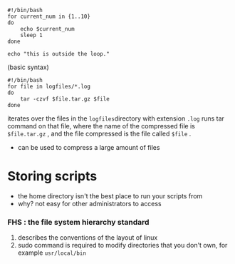 ```
#!/bin/bash
for current_num in {1..10}
do
	echo $current_num
	sleep 1
done

echo "this is outside the loop."

```

(basic syntax)

```
#!/bin/bash
for file in logfiles/*.log
do
	tar -czvf $file.tar.gz $file
done
```

iterates over the files in the `logfiles`directory with extension `.log` runs tar command on that file, where the name of the compressed file is `$file.tar.gz` , and the file compressed is the file called `$file` .

- can be used to compress a large amount of files


# Storing scripts

- the home directory isn't the best place to run your scripts from
- why? not easy for other administrators to access


### FHS : the file system hierarchy standard

1. describes the conventions of the layout of linux
2. sudo command is required to modify directories that you don't own, for example `usr/local/bin`

```

```